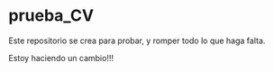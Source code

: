 # prueba_CV

Este repositorio se crea para probar, y romper todo lo que haga falta.

Estoy haciendo un cambio!!!